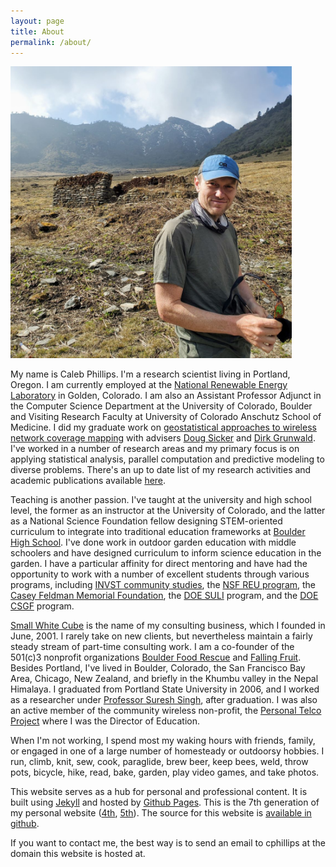 ```yaml
---
layout: page
title: About
permalink: /about/
---
```

<img src="/images/me_dhorpatan.jpg" width=450 float="right">

My name is Caleb Phillips. I'm a research scientist living in Portland, Oregon. I am currently employed at the [National Renewable Energy Laboratory](http://nrel.gov/) in Golden, Colorado. I am also an Assistant Professor Adjunct in the Computer Science Department at the University of Colorado, Boulder and Visiting Research Faculty at University of Colorado Anschutz School of Medicine. I did my graduate work on [geostatistical approaches to wireless network coverage mapping](https://encore.colorado.edu/iii/encore/record/C__Rb7463145) with advisers [Doug Sicker](http://spot.colorado.edu/~sicker/) and [Dirk Grunwald](http://systems.cs.colorado.edu/people/faculty/dirk-grunwald/). I've worked in a number of research areas and my primary focus is on applying statistical analysis, parallel computation and predictive modeling to diverse problems. There's an up to date list of my research activities and academic publications available [here](/research/).

Teaching is another passion. I've taught at the university and high school level, the former as an instructor at the University of Colorado, and the latter as a National Science Foundation fellow designing STEM-oriented curriculum to integrate into traditional education frameworks at [Boulder High School](http://boh.bvsd.org/Pages/default.aspx). I've done work in outdoor garden education with middle schoolers and have designed curriculum to inform science education in the garden. I have a particular affinity for direct mentoring and have had the opportunity to work with a number of excellent students through various programs, including [INVST community studies](http://www.colorado.edu/communitystudies/), the [NSF REU program](http://www.nsf.gov/crssprgm/reu/), the [Casey Feldman Memorial Foundation](http://www.caseyfeldmanfoundation.org/), the [DOE SULI](https://science.energy.gov/wdts/suli/) program, and the [DOE CSGF](https://www.krellinst.org/csgf/) program. 

[Small White Cube](http://smallwhitecube.com) is the name of my consulting business, which I founded in June, 2001. I rarely take on new clients, but nevertheless maintain a fairly steady stream of part-time consulting work. I am a co-founder of the 501(c)3 nonprofit organizations [Boulder Food Rescue](http://boulderfoodrescue.org) and [Falling Fruit](http://fallingfruit.org).  Besides Portland, I've lived in Boulder, Colorado, the San Francisco Bay Area, Chicago, New Zealand, and briefly in the Khumbu valley in the Nepal Himalaya. I graduated from Portland State University in 2006, and I worked as a researcher under [Professor Suresh Singh](http://cs.pdx.edu/~singh), after graduation. I was also an active member of the community wireless non-profit, the [Personal Telco Project](http://personaltelco.net) where I was the Director of Education.

When I'm not working, I spend most my waking hours with friends, family, or engaged in one of a large number of homesteady or outdoorsy hobbies. I run, climb, knit, sew, cook, paraglide, brew beer, keep bees, weld, throw pots, bicycle, hike, read, bake, garden, play video games, and take photos. 

This website serves as a hub for personal and professional content. It is built using [Jekyll](http://jekyllrb.com/) and hosted by [Github Pages](https://pages.github.com/). This is the 7th generation of my personal website ([4th](https://web.archive.org/web/20060419030337/http://smallwhitecube.com/), [5th](https://web.archive.org/web/20130428013216/http://smallwhitecube.com/doku.php)). The source for this website is [available in github](https://github.com/somerandomsequence/smallwhitecube).

If you want to contact me, the best way is to send an email to cphillips at the domain this website is hosted at.
